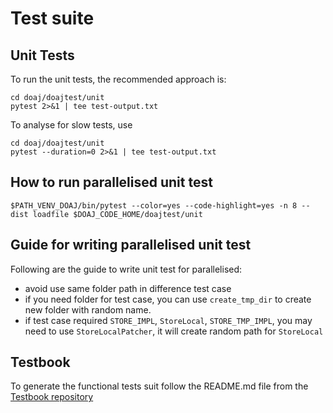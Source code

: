 # Test suite

## Unit Tests

To run the unit tests, the recommended approach is:

```
cd doaj/doajtest/unit
pytest 2>&1 | tee test-output.txt
```

To analyse for slow tests, use

```
cd doaj/doajtest/unit
pytest --duration=0 2>&1 | tee test-output.txt
```

How to run parallelised unit test
-------------------------------------
```shell
$PATH_VENV_DOAJ/bin/pytest --color=yes --code-highlight=yes -n 8 --dist loadfile $DOAJ_CODE_HOME/doajtest/unit
```


Guide for writing parallelised unit test 
---------
Following are the guide to write unit test for parallelised:
* avoid use same folder path in difference test case
* if you need folder for test case, you can use `create_tmp_dir` to create new folder with random name.
* if test case required `STORE_IMPL`, `StoreLocal`, `STORE_TMP_IMPL`, you may need to use `StoreLocalPatcher`, it will create random path for `StoreLocal`

## Testbook

To generate the functional tests suit follow the README.md file from the [Testbook repository](https://github.com/CottageLabs/testbook) 
